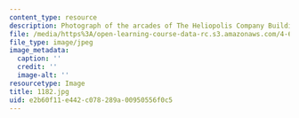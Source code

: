 ```yaml
---
content_type: resource
description: Photograph of the arcades of The Heliopolis Company Buildings.
file: /media/https%3A/open-learning-course-data-rc.s3.amazonaws.com/4-615-the-architecture-of-cairo-spring-2002/e2b60f11e442c078289a00950556f0c5_1182.jpg
file_type: image/jpeg
image_metadata:
  caption: ''
  credit: ''
  image-alt: ''
resourcetype: Image
title: 1182.jpg
uid: e2b60f11-e442-c078-289a-00950556f0c5
---
```

